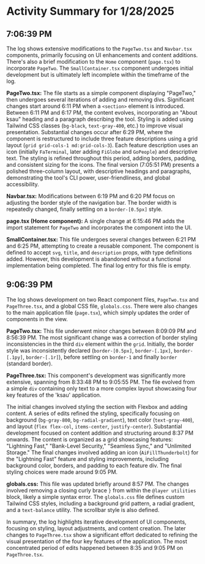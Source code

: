 # Activity Summary for 1/28/2025

## 7:06:39 PM
The log shows extensive modifications to the `PageTwo.tsx` and `Navbar.tsx` components,  primarily focusing on UI enhancements and content additions.  There's also a brief modification to the `Home` component (`page.tsx`) to incorporate `PageTwo`.  The `SmallContainer.tsx` component undergoes initial development but is ultimately left incomplete within the timeframe of the log.


**PageTwo.tsx:**  The file starts as a simple component displaying "PageTwo," then undergoes several iterations of adding and removing divs. Significant changes start around 6:11 PM when a `<section>` element is introduced.  Between 6:11 PM and 6:17 PM, the content evolves, incorporating an "About ksau" heading and a paragraph describing the tool. Styling is added using Tailwind CSS classes (`bg-black`, `text-gray-400`, etc.) to improve visual presentation.   Substantial changes occur after 6:29 PM, where the component is restructured to include three feature descriptions using a grid layout (`grid grid-cols-1 md:grid-cols-3`).  Each feature description uses an icon (initially `FaTerminal`, later adding `FiGlobe` and `GoPeople`) and descriptive text.  The styling is refined throughout this period, adding borders, padding, and consistent sizing for the icons.  The final version (7:05:51 PM) presents a polished three-column layout, with descriptive headings and paragraphs,  demonstrating the tool's CLI power, user-friendliness, and global accessibility.


**Navbar.tsx:** Modifications between 6:19 PM and 6:20 PM focus on adjusting the border style of the navigation bar. The border width is repeatedly changed, finally settling on a `border-[0.5px]` style.


**page.tsx (Home component):** A single change at 6:15:46 PM adds the import statement for `PageTwo` and incorporates the component into the UI.


**SmallContainer.tsx:** This file undergoes several changes between 6:21 PM and 6:25 PM, attempting to create a reusable component.  The component is defined to accept `svg`, `title`, and `description` props, with type definitions added. However, this development is abandoned without a functional implementation being completed. The final log entry for this file is empty.


## 9:06:39 PM
The log shows development on two React component files, `PageTwo.tsx` and `PageThree.tsx`, and a global CSS file, `globals.css`.  There were also changes to the main application file (`page.tsx`), which simply updates the order of components in the view.

**PageTwo.tsx:**  This file underwent minor changes between 8:09:09 PM and 8:56:39 PM. The most significant change was a correction of border styling inconsistencies in the third `div` element within the `grid`. Initially, the border style was inconsistently declared (`border-[0.5px]`, `border-[.1px]`, `border-[.1py]`, `border-[.1r]`), before settling on `border-1` and finally `border` (standard border).


**PageThree.tsx:** This component's development was significantly more extensive, spanning from 8:33:48 PM to 9:05:55 PM.  The file evolved from a simple `div` containing only text to a more complex layout showcasing four key features of the 'ksau' application.

The initial changes involved styling the section with Flexbox and adding content.  A series of edits refined the styling, specifically focusing on background (`bg-gray-800`, `bg-radial-gradient`), text color (`text-gray-400`), and layout (`flex flex-col`, `items-center`, `justify-center`).  Substantial development focused on content addition and structuring around 8:37 PM onwards.  The content is organized as a grid showcasing features: "Lightning Fast," "Bank-Level Security," "Seamless Sync," and "Unlimited Storage."  The final changes involved adding an icon (`AiFillThunderbolt`) for the "Lightning Fast" feature and styling improvements, including background color, borders, and padding to each feature div. The final styling choices were made around 9:05 PM.

**globals.css:**  This file was updated briefly around 8:57 PM. The changes involved removing a closing curly brace `}` from within the `@layer utilities` block, likely a simple syntax error.  The `globals.css` file defines custom Tailwind CSS styles, including a background grid pattern, a radial gradient, and a `text-balance` utility.  The scrollbar style is also defined.


In summary, the log highlights iterative development of UI components, focusing on styling, layout adjustments, and content creation. The later changes to `PageThree.tsx` show a significant effort dedicated to refining the visual presentation of the four key features of the application.  The most concentrated period of edits happened between 8:35 and 9:05 PM on `PageThree.tsx`.
